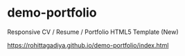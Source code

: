 # demo-portfolio
Responsive CV / Resume / Portfolio HTML5 Template (New)

https://rohittagadiya.github.io/demo-portfolio/index.html
